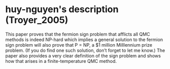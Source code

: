 # huy-nguyen's description (Troyer_2005)

This paper proves that the fermion sign problem that afflicts all QMC methods is indeed NP-hard which implies a general solution to the fermion sign problem will also prove that P = NP, a $1 million Milllennium prize problem. (If you do find one such solution, don’t forget to let me know.) The paper also provides a very clear definition of the sign problem and shows how that arises in a finite-temperature QMC method.
